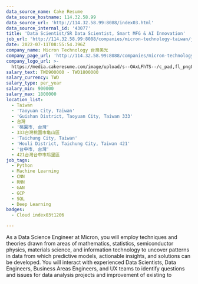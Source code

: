 ```yaml
---
data_source_name: Cake Resume
data_source_hostname: 114.32.58.99
data_source_url: 'http://114.32.58.99:8088/index03.html'
data_source_internal_id: '43077'
title: 'Data Scientist/SR Data Scientist, Smart MFG & AI Innovation'
job_url: 'http://114.32.58.99:8088/companies/micron-technology-taiwan/jobs/4a75c1'
date: 2022-07-11T08:55:54.396Z
company_name: Micron Technology 台灣美光
company_page_url: 'http://114.32.58.99:8088/companies/micron-technology-taiwan'
company_logo_url: >-
  https://media.cakeresume.com/image/upload/s--OAxLFhTS--/c_pad,fl_png8,h_200,w_200/v1599703094/soca7cpy9d8z6sh3ith7.png
salary_text: TWD900000 - TWD1800000
salary_currency: TWD
salary_type: per_year
salary_min: 900000
salary_max: 1800000
location_list:
  - Taiwan
  - 'Taoyuan City, Taiwan'
  - 'Guishan District, Taoyuan City, Taiwan 333'
  - 台灣
  - '桃園市, 台灣'
  - 333台灣桃園市龜山區
  - 'Taichung City, Taiwan'
  - 'Houli District, Taichung City, Taiwan 421'
  - '台中市, 台灣'
  - 421台灣台中市后里區
job_tags:
  - Python
  - Machine Learning
  - CNN
  - RNN
  - GAN
  - GCP
  - SQL
  - Deep Learning
badges:
  - Cloud index03t1206

---
```


As a Data Science Engineer at Micron, you will employ techniques and theories drawn from areas of mathematics, statistics, semiconductor physics, materials science, and information technology to uncover patterns in data from which predictive models, actionable insights, and solutions can be developed. You will interact with experienced Data Scientists, Data Engineers, Business Areas Engineers, and UX teams to identify questions and issues for data analysis projects and improvement of existing to